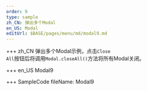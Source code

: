 ```yaml
--- 
order: 9
type: sample
zh_CN: 弹出多个Modal
en_US: Modal
editUrl: $BASE/pages/menu/md/modal9.md
---
```


+++ zh_CN
弹出多个Modal示例，点击<Code>Close All</Code>按钮后将调用<Code>Modal.closeAll()</Code>方法将所有Modal关闭。
     
+++ en_US
Modal9

+++ SampleCode
fileName: Modal9
